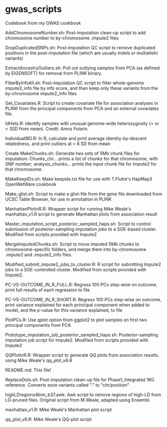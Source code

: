 # gwas_scripts
Codebook from my GWAS cookbook

AddChromosomeNumber.sh:  Post-imputation clean-up script to add chromosome number to by-chromosome .impute2 files

DropDuplicatedSNPs.sh:  Post-imputation QC script to remove duplicated positions in the post-imputation file (which are usually indels or multiallelic variants)

ExtractAncestryOutliers.sh:  Pull out outlying samples from PCA (as defined by EIGENSOFT) for removal from PLINK binary.

FilterByInfoAll.sh:  Post-imputation QC script to filter whole-genome impute2_info file by info score, and then keep only these variants from the by-chromosome impute2_info files

Get_Covariates.R:  Script to create covariate file for association analyses in PLINK from the principal components from PCA and an external covariates file.

IdHets.R:  Identify samples with unusual genome-wide heterozygosity (> or < 3SD from mean). Credit: Amos Folarin.

IndividualIBD.R:  In R, calculate and print average identity-by-descent relatedness, and print outliers at > 6 SD from mean

Create MakeChunks.sh:  Generate two sets of 5Mb chunk files for imputation: Chunks_chr... prints a list of chunks for that chromosome, with SNP number; analysis_chunks... prints the input chunk file for Impute2 for that chromosome.

MakeKeepIDs.sh:  Make keepids.txt file for use with T.Flutre's HapMap3 OpenWetWare cookbook

Make_glist.sh:  Script to make a glist-file from the gene file downloaded from UCSC Table Browser, for use in annotation in PLINK

ManhattanPlotinR.R:  Wrapper script for running Mike Weale's manhattan_v1.R script to generate Manhattan plots from association result

Master_imputation_script_posterior_sampled_haps.sh:  Script to control submission of posterior-sampling imputation jobs to a SGE-based cluster. Modified from scripts provided with Impute2

MergeImputedChunks.sh:  Script to move imputed 5Mb chunks to chromosome-specific folders, and merge them into by-chromosome .impute2 and .impute2_info files.

Modified_submit_impute2_jobs_to_cluster.R:  R script for submitting Impute2 jobs to a SGE-controlled cluster. Modified from scripts provided with Impute2.

PC-VS-OUTCOME_IN_R_FULL.R:  Regress 100 PCs step-wise on outcome, print full results of each regression to file

PC-VS-OUTCOME_IN_R_SHORT.R:  Regress 100 PCs step-wise on outcome, print variance explained for each prinicipal component when added to model, and the p-value for this variance explained, to file

PlotPCs.R:  Use qplot option from ggplot2 to plot samples on first two principal components from PCA

Prototype_imputation_job_posterior_sampled_haps.sh:  Posterior-sampling imputation job script for Impute2. Modified from scripts provided with Impute2

QQPlotinR.R:  Wrapper script to generate QQ plots from association results, using Mike Weale's qq_plot_v6.R

README.md:  This file!

ReplaceDots.sh:  Post-imputation clean-up file for Phase1_Integrated 1KG reference. Converts exon variants called "." to "chr/position"

highLDregions4bim_b37.awk:  Awk script to remove regions of high-LD from LD-pruned files. Original script from M.Weale, adapted using Ensembl.

manhattan_v1.R:  Mike Weale's Manhattan plot script

qq_plot_v6.R:  Mike Weale's QQ-plot script

